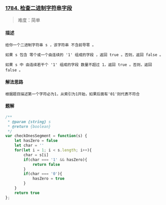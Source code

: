 ### [1784. 检查二进制字符串字段](https://leetcode.cn/problems/check-if-binary-string-has-at-most-one-segment-of-ones/)

> 难度：简单

#### 描述
```
给你一个二进制字符串 s ，该字符串 不含前导零 。

如果 s 包含 零个或一个由连续的 '1' 组成的字段 ，返回 true​​​ 。否则，返回 false 。

如果 s 中 由连续若干个 '1' 组成的字段 数量不超过 1，返回 true​​​ 。否则，返回 false 。
```

#### 解法思路
```
根据题目描述第一个字符必为1，从索引为1开始，如果后面有'01'则代表不符合
```

#### 题解

```JavaScript
/**
 * @param {string} s
 * @return {boolean}
 */
var checkOnesSegment = function(s) {
    let hasZero = false
    let char = ''
    for(let i = 1; i < s.length; i++){
        char = s[i]
        if(char === '1' && hasZero){
            return false
        }
        if(char === '0'){
            hasZero = true
        }
    }
    return true
};
```